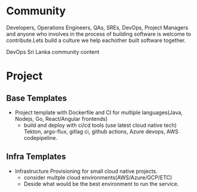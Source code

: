 # Community

Developers, Operations Engineers, QAs, SREs, DevOps, Project Managers and anyone who involves in the process of building software is welcome to contribute.Lets build a culture we help eachother built software together.


DevOps Sri Lanka community content

# Project

## Base Templates

- Project template with Dockerfile and CI for multiple languages(Java, Nodejs, Go, React/Angular frontends)
  - build and deploy with ci/cd tools (use latest cloud native tech)
    Tekton, argo-flux, gitlag ci, github actions, Azure devops, AWS codepipeline.
  
 ## Infra Templates
- Infrastructure Provisioning for small cloud native projects.
  - consider multple cloud environments(AWS/Azure/GCP/ETC)
  - Deside what would be the best environment to run the service.
